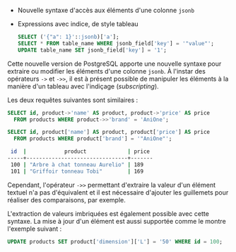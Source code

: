 <!--
Les commits sur ce sujet sont :

* https://git.postgresql.org/gitweb/?p=postgresql.git;a=commit;h=676887a3b0b8e3c0348ac3f82ab0d16e9a24bd43

Discussion

* https://postgr.es/m/CA%2Bq6zcV8qvGcDXurwwgUbwACV86Th7G80pnubg42e-p9gsSf%3Dg%40mail.gmail.com
* https://blog.crunchydata.com/blog/better-json-in-postgres-with-postgresql-14

-->

<div class="slide-content">

* Nouvelle syntaxe d'accès aux éléments d'une colonne `jsonb`
* Expressions avec indice, de style tableau

  ```sql
  SELECT ('{"a": 1}'::jsonb)['a'];
  SELECT * FROM table_name WHERE jsonb_field['key'] = '"value"';
  UPDATE table_name SET jsonb_field['key'] = '1';
  ```

</div>

<div class="notes">

Cette nouvelle version de PostgreSQL apporte une nouvelle syntaxe pour extraire
ou modifier les éléments d'une colonne `jsonb`. À l'instar des opérateurs `->` et
`->>`, il est à présent possible de manipuler les éléments à la manière d'un
tableau avec l'indiçage (_subscripting_).

<!--
```sql
CREATE TABLE products (id bigint, product jsonb);
INSERT INTO products VALUES 
  (100, '{"name": "Arbre à chat tonneau Aurelio", "brand": "AniOne", 
          "price": 189, "color": "grey", "dimension": 
            {"h": 40, "L": 40, "l": 100, "unit": "cm"}}'),
  (101, '{"name": "Griffoir tonneau Tobi", "brand": "AniOne", "price": 169}'),
  (102, '{"name": "Arbre à chat Natural Harmony", "brand": "Europet Bernina",
          "price": 29.99}'),
  (103, '{"name": "Échelle d''escalade pour fixation murale", "brand": 
          "Trixie", "price": 53.69, "color": "taupe"}'),
  (104, '{"name": "Grattoir mural Dolomit 2.0 Tofana", "brand": "Kerbl", 
          "price": 112, "dimension":
            {"h": 160, "l": 75, "unit": "cm"}}');
```
-->

Les deux requêtes suivantes sont similaires :

```sql
SELECT id, product->'name' AS product, product->'price' AS price 
  FROM products WHERE product->>'brand' = 'AniOne';

SELECT id, product['name'] AS product, product['price'] AS price
  FROM products WHERE product['brand'] = '"AniOne"';
```
```sh
 id  |            product             | price 
-----+--------------------------------+-------
 100 | "Arbre à chat tonneau Aurelio" | 189
 101 | "Griffoir tonneau Tobi"        | 169
```

Cependant, l'opérateur `->>` permettant d'extraire la valeur d'un élément textuel
n'a pas d'équivalent et il est nécessaire d'ajouter les guillemets pour réaliser
des comparaisons, par exemple.

L'extraction de valeurs imbriquées est également possible avec cette syntaxe. La 
mise à jour d'un élément est aussi supportée comme le montre l'exemple suivant :

```sql
UPDATE products SET product['dimension']['L'] = '50' WHERE id = 100; 
```

</div>
